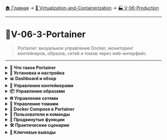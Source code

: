 [🏠 Главная](../../README.md) → [🐳 Virtualization-and-Containerization](../../README.md#-virtualization-and-containerization) → [🏭 V-06-Production](../../README.md#-v-06-production)

---

# 🐳V-06-3-Portainer
> Portainer: визуальное управление Docker, мониторинг контейнеров, образов, сетей и томов через web-интерфейс.

---

<details>
<summary><b>🎯 Что такое Portainer</b></summary>

---

### Визуальное управление Docker

```text
# Portainer - Web UI для управления Docker
┌─────────────────────────────────┐
│        Portainer UI             │
│   http://localhost:9000         │
├─────────────────────────────────┤
│  ✅ Управление контейнерами     │
│  ✅ Просмотр образов            │
│  ✅ Настройка сетей             │
│  ✅ Управление томами           │
│  ✅ Docker Compose проекты      │
│  ✅ Swarm кластеры              │
│  ✅ Пользователи и доступ       │
└─────────────────────────────────┘
           ↓
    Docker API через сокет
```

### Преимущества Portainer

```text
👁️ **Визуальный интерфейс** - интуитивное управление
🚀 **Быстрый старт** - одна команда для установки  
🔧 **Упрощение работы** - не нужно запоминать команды CLI
👥 **Мультипользовательский** - ролевой доступ
🌐 **Удаленное управление** - несколько Docker хостов
📊 **Мониторинг** - статистика в реальном времени
```

**Для кого полезен:**
- ✅ **Новички** - легкое знакомство с Docker
- ✅ **Разработчики** - быстрый доступ к контейнерам
- ✅ **Администраторы** - централизованное управление
- ✅ **Команды** - совместная работа с ролевым доступом

---

</details>

<details>
<summary><b>🚀 Установка и настройка</b></summary>

---

### Базовая установка

```bash
# Запуск Portainer Community Edition
docker run -d \
  -p 8000:8000 \
  -p 9000:9000 \
  --name portainer \
  --restart=always \
  -v /var/run/docker.sock:/var/run/docker.sock \
  -v portainer_data:/data \
  portainer/portainer-ce:latest

# Доступ: http://localhost:9000
```

### Установка с SSL/TLS

```bash
# Portainer с SSL сертификатами
docker run -d \
  -p 8000:8000 \
  -p 9443:9443 \
  --name portainer \
  --restart=always \
  -v /var/run/docker.sock:/var/run/docker.sock \
  -v portainer_data:/data \
  -v /path/to/certs:/certs \
  portainer/portainer-ce:latest \
  --sslcert /certs/portainer.crt \
  --sslkey /certs/portainer.key
```

### Установка в Docker Swarm

```bash
# Создание портейнер сервиса в Swarm
docker service create \
  --name portainer \
  --publish published=9000,target=9000 \
  --publish published=8000,target=8000 \
  --mount type=bind,src=/var/run/docker.sock,dst=/var/run/docker.sock \
  --mount type=volume,src=portainer_data,dst=/data \
  --constraint 'node.role == manager' \
  portainer/portainer-ce:latest
```

### Первоначальная настройка

```text
# Первый запуск Portainer:
1. Открыть http://localhost:9000
2. Создать admin пользователя
3. Выбрать подключение к Docker:
   • Local - для текущего хоста
   • Remote - для удаленного Docker
4. Начать работу с Dashboard
```

---

</details>

<details>
<summary><b>📊 Dashboard и обзор</b></summary>

---

### Главная панель управления

```text
# Portainer Dashboard показывает:
🏠 Обзор системы:
  • Количество контейнеров (работающих/остановленных)
  • Количество образов
  • Объемы данных
  • Сети и тома

📈 Статистика в реальном времени:
  • Использование CPU
  • Использование памяти  
  • Сетевая активность

🚀 Быстрые действия:
  • Добавить контейнер
  • Создать образ
  • Развернуть стек
```

### Мониторинг ресурсов

```text
# Portainer отображает:
⚡ CPU использование:
  • По контейнерам
  • В процентах и ядрах
  • Исторические данные

💾 Память:
  • Использование и лимиты
  • Процент использования
  • Swap память

🌐 Сеть:
  • Входящий/исходящий трафик
  • Потребление по контейнерам

💽 Диск:
  • Использование томов
  • Размеры образов
```

---

</details>

<details>
<summary><b>🐳 Управление контейнерами</b></summary>

---

### Просмотр и фильтрация контейнеров

```text
# Интерфейс контейнеров позволяет:
👁️ Просмотр всех контейнеров:
  • Имя и ID
  • Статус (работает/остановлен)
  • Дата создания
  • Публичные порты

🔍 Фильтрация:
  • По статусу
  • По имени  
  • По образу
  • По сети

📊 Детальная информация:
  • Логи в реальном времени
  • Статистика ресурсов
  • Инспект конфигурации
```

### Операции с контейнерами

```text
# Быстрые действия через UI:
▶️ Запуск остановленного контейнера
⏹️ Остановка работающего контейнера  
🔃 Перезапуск контейнера
🗑️ Удаление контейнера
📝 Переименование
⚡ Duplicate/Edit - клонирование с изменением параметров

🔧 Дополнительные операции:
  • Просмотр логов
  • Консоль внутри контейнера
  • Статистика использования ресурсов
  • Прикрепление к сети
```

### Создание контейнеров

```text
# Мастер создания контейнера:
1. Выбор образа (из registry или локального)
2. Настройка имени и тегов
3. Публикация портов
4. Настройка переменных окружения
5. Монтирование томов
6. Настройка сети
7. Команда запуска
8. Ограничения ресурсов
```

---

</details>

<details>
<summary><b>📦 Управление образами</b></summary>

---

### Просмотр и управление образами

```text
# Возможности работы с образами:
👀 Просмотр всех образов:
  • Имя и тег
  • Размер
  • Дата создания
  • ID образа

⬇️ Загрузка образов:
  • Из Docker Hub
  • Из приватных registry
  • По URL

🔄 Сборка образов:
  • Из Dockerfile
  • Из URL с Dockerfile
  • Из Git репозитория

🚀 Создание контейнеров из образов
```

### Build образов через Portainer

```text
# Сборка образа через UI:
1. Выбор метода сборки:
   • Загрузка Dockerfile
   • URL Dockerfile
   • Git репозиторий

2. Настройка сборки:
   • Имя и тег образа
   • Контекст сборки
   • Build arguments

3. Просмотр логов сборки
4. Автоматический запуск контейнера
```

---

</details>

<details>
<summary><b>🌐 Управление сетями</b></summary>

---

### Создание и настройка сетей

```text
# Сетевые возможности:
🔗 Просмотр сетей:
  • Имя и ID сети
  • Драйвер (bridge, overlay, host)
  • Scope (local, swarm)
  • Подключенные контейнеры

🏗️ Создание сетей:
  • Bridge сети
  • Overlay сети (для Swarm)
  • Macvlan сети
  • Сustom сети

⚙️ Настройка:
  • Subnet и gateway
  • IP диапазон
  • Internal сети
  • Attachable опция
```

### Подключение контейнеров к сетям

```text
# Управление сетевыми подключениями:
🔌 Подключение контейнера:
  • Выбор сети из списка
  • Назначение алиаса
  • Static IP (если поддерживается)

🔓 Отключение от сети:
  • Быстрое отключение
  • Подтверждение действия

🔄 Смена сети:
  • Отключение от текущей
  • Подключение к новой
```

---

</details>

<details>
<summary><b>💾 Управление томами</b></summary>

---

### Работа с томами

```text
# Управление томами:
📁 Просмотр томов:
  • Имя и драйвер
  • Размер и использование
  • Подключенные контейнеры

➕ Создание томов:
  • Локальные тома
  • NFS тома
  • Другие volume drivers

🔧 Настройка:
  • Опции драйвера
  • Labels для организации
  • Права доступа

🗑️ Удаление неиспользуемых томов
```

### Bind mounts и volume mounts

```text
# Типы монтирования через Portainer:
📂 Volume mounts:
  • Named volumes
  • Анонимные тома
  • Просмотр содержимого

📋 Bind mounts:
  • Хостовые пути
  • Проверка существования путей
  • Настройка прав доступа

🔒 Опции монтирования:
  • Read-only / Read-write
  • Propagation modes
  • SELinux labels
```

---

</details>

<details>
<summary><b>🚀 Docker Compose в Portainer</b></summary>

---

### Управление Stacks (Compose)

```text
# Portainer Stacks - управление Compose:
📝 Создание Stack:
  • Загрузка docker-compose.yml
  • Web editor для редактирования
  • Из Git репозитория
  • Из URL

👀 Просмотр Stacks:
  • Список всех stacks
  • Статус сервисов
  • Количество контейнеров

🔄 Управление:
  • Вверх/вниз масштабирование
  • Обновление stack
  • Удаление stack
```

### Web Editor для Compose файлов

```text
# Встроенный редактор YAML:
📝 Редактирование:
  • Подсветка синтаксиса
  • Валидация YAML
  • Автодополнение

💾 Версионность:
  • Сохранение изменений
  • Просмотр истории
  • Откат изменений

🔧 Визуальные помощники:
  • Форма для переменных окружения
  • Помощник по портам
  • Мастер томов
```

---

</details>

<details>
<summary><b>👥 Пользователи и команды</b></summary>

---

### Ролевая система доступа

```text
# Пользователи и роли в Portainer:
👨‍💼 Администратор:
  • Полный доступ ко всем функциям
  • Управление пользователями
  • Настройка системы

👨‍💻 Разработчик:
  • Управление контейнерами
  • Создание образов
  • Работа с томами и сетями

👀 Наблюдатель:
  • Только просмотр
  • Доступ к логам и статистике
  • Без возможности изменений
```

### Команды и окружения

```text
# Организация работы в команде:
🏢 Команды:
  • Группировка пользователей
  • Общие ресурсы
  • Управление доступом

🌍 Окружения:
  • Разные Docker хосты
  • Development/Staging/Production
  • Централизованное управление

🔐 Endpoints:
  • Локальные Docker сокеты
  • Удаленные Docker хосты
  • TLS защищенные подключения
```

---

</details>

<details>
<summary><b>🔧 Продвинутые функции</b></summary>

---

### Docker Swarm управление

```text
# Portainer для Swarm кластеров:
👑 Swarm визуализация:
  • Просмотр нод (manager/worker)
  • Статус нод
  • Ресурсы нод

🚀 Swarm сервисы:
  • Создание и масштабирование сервисов
  • Global и replicated режимы
  • Update конфигурации

🔧 Swarm стеки:
  • Deploy compose файлов в Swarm
  • Secret и config управление
  • Service discovery
```

### Registry управление

```text
# Поддержка Docker Registry:
🏪 Настройка registry:
  • Docker Hub
  • Private registry
  • AWS ECR, Azure Container Registry

🔍 Поиск образов:
  • Поиск по registry
  • Просмотр тегов
  • Загрузка образов

🔐 Аутентификация:
  • Настройка учетных данных
  • Автоматический login
  • Безопасное хранение токенов
```

### Шаблоны и быстрый деплой

```text
# App Templates в Portainer:
📋 Предустановленные шаблоны:
  • Nginx, Apache
  • MySQL, PostgreSQL, MongoDB
  • Redis, Memcached
  • Wordpress, Drupal

⚡ Быстрый деплой:
  • Заполнение формы
  • Автоматическая настройка
  • One-click развертывание

🎨 Кастомные шаблоны:
  • Создание своих шаблонов
  • Настройка переменных
  • Общий доступ в команде
```

---

</details>

<details>
<summary><b>🛠️ Практические сценарии</b></summary>

---

### Разработка с Portainer

```text
# Сценарий 1: Локальная разработка
1. Запуск Portainer на dev машине
2. Создание контейнеров БД (MySQL, Redis)
3. Настройка сетей для изоляции
4. Deploy приложения через Stack
5. Мониторинг логов и ресурсов
6. Быстрый доступ к консоли для отладки
```

### Production использование

```text
# Сценарий 2: Production сервер
1. Установка Portainer с SSL
2. Настройка пользователей и ролей
3. Подключение к Swarm кластеру
4. Deploy production stacks
5. Настройка мониторинга
6. Регулярный аудит действий
```

### Командная работа

```text
# Сценарий 3: Работа в команде
1. Создание команд (dev, qa, ops)
2. Настройка ролевого доступа
3. Общие шаблоны для быстрого деплоя
4. Ведение логов действий
5. Централизованное управление разными средами
```

---

</details>

<details>
<summary><b>🎯 Ключевые выводы</b></summary>

---

### Преимущества Portainer

```text
✅ **Упрощение работы** - интуитивный GUI вместо CLI
✅ **Быстрый старт** - мгновенный доступ к функциям Docker
✅ **Централизованное управление** - несколько хостов в одном интерфейсе
✅ **Безопасность** - ролевой доступ и аудит действий
✅ **Мониторинг** - реальная статистика и логи
✅ **Производительность** - легковесный и быстрый
```

### Когда использовать Portainer

```text
🏠 **Локальная разработка** - быстрый доступ к контейнерам
👥 **Командная работа** - общий доступ с разными правами
🏢 **Production среды** - визуальное управление кластерами
🎓 **Обучение Docker** - наглядное изучение концепций
🔧 **Администрирование** - централизованное управление
```

### Best Practices

```text
🔒 Всегда используйте SSL в production
👥 Настраивайте ролевой доступ для команды
💾 Регулярно делайте бэкап данных Portainer
📊 Используйте встроенный мониторинг для быстрой диагностики
🔧 Комбинируйте CLI и GUI для максимальной эффективности
```

---

</details>
